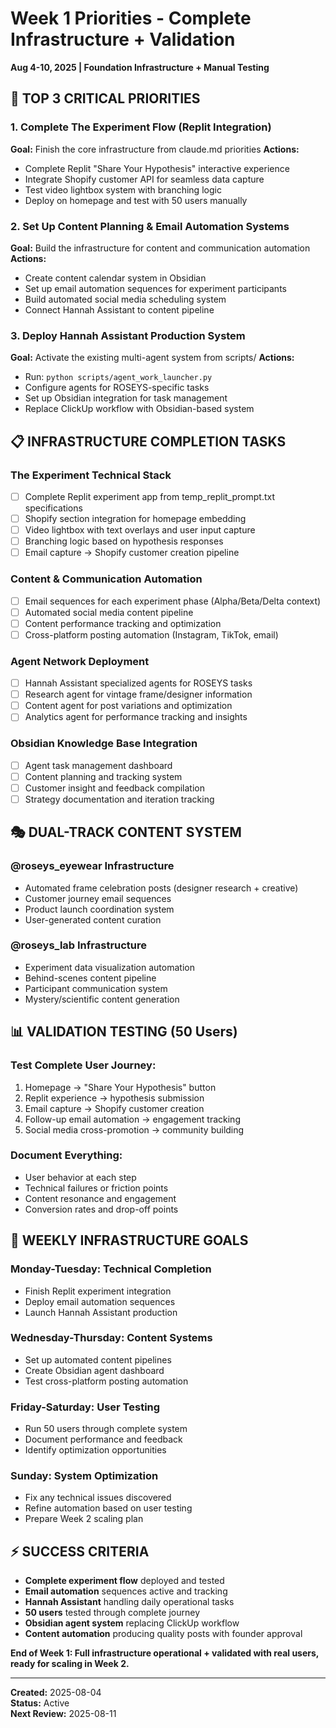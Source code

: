 # Week 1 Priorities - Complete Infrastructure + Validation

**Aug 4-10, 2025 | Foundation Infrastructure + Manual Testing**

## **🎯 TOP 3 CRITICAL PRIORITIES**

### **1. Complete The Experiment Flow (Replit Integration)**
**Goal:** Finish the core infrastructure from claude.md priorities
**Actions:**
- Complete Replit "Share Your Hypothesis" interactive experience
- Integrate Shopify customer API for seamless data capture
- Test video lightbox system with branching logic
- Deploy on homepage and test with 50 users manually

### **2. Set Up Content Planning & Email Automation Systems**
**Goal:** Build the infrastructure for content and communication automation
**Actions:**
- Create content calendar system in Obsidian
- Set up email automation sequences for experiment participants
- Build automated social media scheduling system
- Connect Hannah Assistant to content pipeline

### **3. Deploy Hannah Assistant Production System**
**Goal:** Activate the existing multi-agent system from scripts/
**Actions:**
- Run: `python scripts/agent_work_launcher.py`
- Configure agents for ROSEYS-specific tasks
- Set up Obsidian integration for task management
- Replace ClickUp workflow with Obsidian-based system

## **📋 INFRASTRUCTURE COMPLETION TASKS**

### **The Experiment Technical Stack**
- [ ] Complete Replit experiment app from temp_replit_prompt.txt specifications
- [ ] Shopify section integration for homepage embedding  
- [ ] Video lightbox with text overlays and user input capture
- [ ] Branching logic based on hypothesis responses
- [ ] Email capture → Shopify customer creation pipeline

### **Content & Communication Automation**
- [ ] Email sequences for each experiment phase (Alpha/Beta/Delta context)
- [ ] Automated social media content pipeline
- [ ] Content performance tracking and optimization
- [ ] Cross-platform posting automation (Instagram, TikTok, email)

### **Agent Network Deployment**
- [ ] Hannah Assistant specialized agents for ROSEYS tasks
- [ ] Research agent for vintage frame/designer information
- [ ] Content agent for post variations and optimization
- [ ] Analytics agent for performance tracking and insights

### **Obsidian Knowledge Base Integration**
- [ ] Agent task management dashboard
- [ ] Content planning and tracking system
- [ ] Customer insight and feedback compilation
- [ ] Strategy documentation and iteration tracking

## **🎭 DUAL-TRACK CONTENT SYSTEM**

### **@roseys_eyewear Infrastructure**
- Automated frame celebration posts (designer research + creative)
- Customer journey email sequences
- Product launch coordination system
- User-generated content curation

### **@roseys_lab Infrastructure**  
- Experiment data visualization automation
- Behind-scenes content pipeline
- Participant communication system
- Mystery/scientific content generation

## **📊 VALIDATION TESTING (50 Users)**

### **Test Complete User Journey:**
1. Homepage → "Share Your Hypothesis" button
2. Replit experience → hypothesis submission  
3. Email capture → Shopify customer creation
4. Follow-up email automation → engagement tracking
5. Social media cross-promotion → community building

### **Document Everything:**
- User behavior at each step
- Technical failures or friction points
- Content resonance and engagement
- Conversion rates and drop-off points

## **🔧 WEEKLY INFRASTRUCTURE GOALS**

### **Monday-Tuesday: Technical Completion**
- Finish Replit experiment integration
- Deploy email automation sequences
- Launch Hannah Assistant production

### **Wednesday-Thursday: Content Systems**
- Set up automated content pipelines
- Create Obsidian agent dashboard
- Test cross-platform posting automation

### **Friday-Saturday: User Testing**
- Run 50 users through complete system
- Document performance and feedback
- Identify optimization opportunities

### **Sunday: System Optimization**
- Fix any technical issues discovered
- Refine automation based on user testing
- Prepare Week 2 scaling plan

## **⚡ SUCCESS CRITERIA**

- **Complete experiment flow** deployed and tested
- **Email automation** sequences active and tracking
- **Hannah Assistant** handling daily operational tasks
- **50 users** tested through complete journey
- **Obsidian agent system** replacing ClickUp workflow
- **Content automation** producing quality posts with founder approval

**End of Week 1: Full infrastructure operational + validated with real users, ready for scaling in Week 2.**

---

**Created:** 2025-08-04  
**Status:** Active  
**Next Review:** 2025-08-11